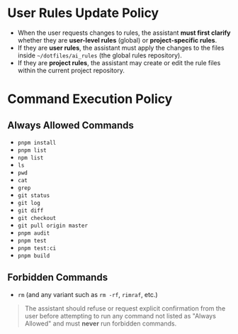 # User Rules Update Policy

- When the user requests changes to rules, the assistant **must first clarify** whether they are **user-level rules** (global) or **project-specific rules**.
- If they are **user rules**, the assistant must apply the changes to the files inside `~/dotfiles/ai_rules` (the global rules repository).
- If they are **project rules**, the assistant may create or edit the rule files within the current project repository.

# Command Execution Policy

## Always Allowed Commands

- `pnpm install`
- `pnpm list`
- `npm list`
- `ls`
- `pwd`
- `cat`
- `grep`
- `git status`
- `git log`
- `git diff`
- `git checkout`
- `git pull origin master`
- `pnpm audit`
- `pnpm test`
- `pnpm test:ci`
- `pnpm build`

## Forbidden Commands

- `rm` (and any variant such as `rm -rf`, `rimraf`, etc.)

> The assistant should refuse or request explicit confirmation from the user before attempting to run any command not listed as "Always Allowed" and must **never** run forbidden commands.
